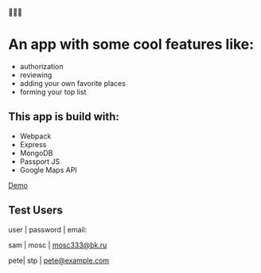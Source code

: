 🚀🚀🚀

# An app with some cool features like:
* authorization
* reviewing
* adding your own favorite places
* forming your top list

## This app is build with:
* Webpack
* Express
* MongoDB
* Passport JS
* Google Maps API

[Demo](https://stores-app.herokuapp.com/map)

## Test Users
  user | password | email:
  
  sam | mosc | mosc333@bk.ru

  pete| stp | pete@example.com
   
